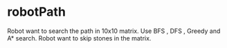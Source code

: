 # robotPath
Robot want to search the path in 10x10 matrix. Use BFS , DFS , Greedy and A* search.  Robot want to skip stones in the matrix.
